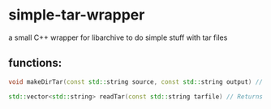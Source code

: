 # simple-tar-wrapper
a small C++ wrapper for libarchive to do simple stuff with tar files
## functions:
```cpp
void makeDirTar(const std::string source, const std::string output) // Makes a directory into a tar.
```
```cpp
std::vector<std::string> readTar(const std::string tarfile) // Returns a vector of the contents of a tar.
```
